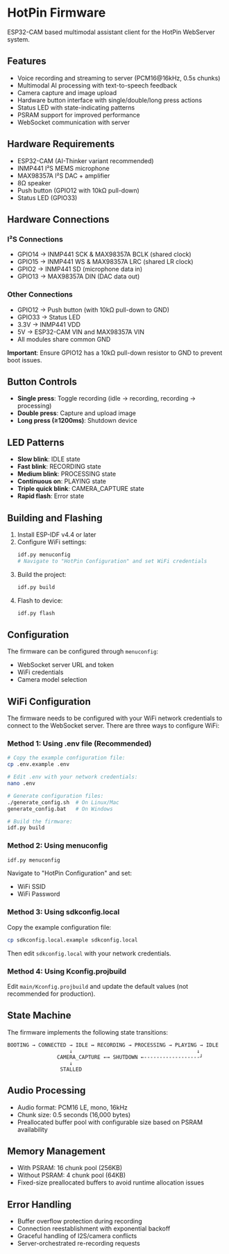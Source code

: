 # HotPin Firmware

ESP32-CAM based multimodal assistant client for the HotPin WebServer system.

## Features

- Voice recording and streaming to server (PCM16@16kHz, 0.5s chunks)
- Multimodal AI processing with text-to-speech feedback
- Camera capture and image upload
- Hardware button interface with single/double/long press actions
- Status LED with state-indicating patterns
- PSRAM support for improved performance
- WebSocket communication with server

## Hardware Requirements

- ESP32-CAM (AI-Thinker variant recommended)
- INMP441 I²S MEMS microphone
- MAX98357A I²S DAC + amplifier
- 8Ω speaker
- Push button (GPIO12 with 10kΩ pull-down)
- Status LED (GPIO33)

## Hardware Connections

### I²S Connections
- GPIO14 → INMP441 SCK & MAX98357A BCLK (shared clock)
- GPIO15 → INMP441 WS & MAX98357A LRC (shared LR clock)
- GPIO2 → INMP441 SD (microphone data in)
- GPIO13 → MAX98357A DIN (DAC data out)

### Other Connections
- GPIO12 → Push button (with 10kΩ pull-down to GND)
- GPIO33 → Status LED
- 3.3V → INMP441 VDD
- 5V → ESP32-CAM VIN and MAX98357A VIN
- All modules share common GND

**Important**: Ensure GPIO12 has a 10kΩ pull-down resistor to GND to prevent boot issues.

## Button Controls

- **Single press**: Toggle recording (idle → recording, recording → processing)
- **Double press**: Capture and upload image
- **Long press (≥1200ms)**: Shutdown device

## LED Patterns

- **Slow blink**: IDLE state
- **Fast blink**: RECORDING state  
- **Medium blink**: PROCESSING state
- **Continuous on**: PLAYING state
- **Triple quick blink**: CAMERA_CAPTURE state
- **Rapid flash**: Error state

## Building and Flashing

1. Install ESP-IDF v4.4 or later
2. Configure WiFi settings:
   ```bash
   idf.py menuconfig
   # Navigate to "HotPin Configuration" and set WiFi credentials
   ```
3. Build the project:
   ```bash
   idf.py build
   ```
4. Flash to device:
   ```bash
   idf.py flash
   ```

## Configuration

The firmware can be configured through `menuconfig`:

- WebSocket server URL and token
- WiFi credentials
- Camera model selection

## WiFi Configuration

The firmware needs to be configured with your WiFi network credentials to connect to the WebSocket server. There are three ways to configure WiFi:

### Method 1: Using .env file (Recommended)
```bash
# Copy the example configuration file:
cp .env.example .env

# Edit .env with your network credentials:
nano .env

# Generate configuration files:
./generate_config.sh  # On Linux/Mac
generate_config.bat   # On Windows

# Build the firmware:
idf.py build
```

### Method 2: Using menuconfig
```bash
idf.py menuconfig
```
Navigate to "HotPin Configuration" and set:
- WiFi SSID
- WiFi Password

### Method 3: Using sdkconfig.local
Copy the example configuration file:
```bash
cp sdkconfig.local.example sdkconfig.local
```
Then edit `sdkconfig.local` with your network credentials.

### Method 4: Using Kconfig.projbuild
Edit `main/Kconfig.projbuild` and update the default values (not recommended for production).

## State Machine

The firmware implements the following state transitions:

```
BOOTING → CONNECTED → IDLE ↔ RECORDING → PROCESSING → PLAYING → IDLE
                    ↓                                        ↓
                CAMERA_CAPTURE ←→ SHUTDOWN ←------------------┘
                    ↓
                 STALLED
```

## Audio Processing

- Audio format: PCM16 LE, mono, 16kHz
- Chunk size: 0.5 seconds (16,000 bytes)
- Preallocated buffer pool with configurable size based on PSRAM availability

## Memory Management

- With PSRAM: 16 chunk pool (256KB)
- Without PSRAM: 4 chunk pool (64KB)
- Fixed-size preallocated buffers to avoid runtime allocation issues

## Error Handling

- Buffer overflow protection during recording
- Connection reestablishment with exponential backoff
- Graceful handling of I2S/camera conflicts
- Server-orchestrated re-recording requests